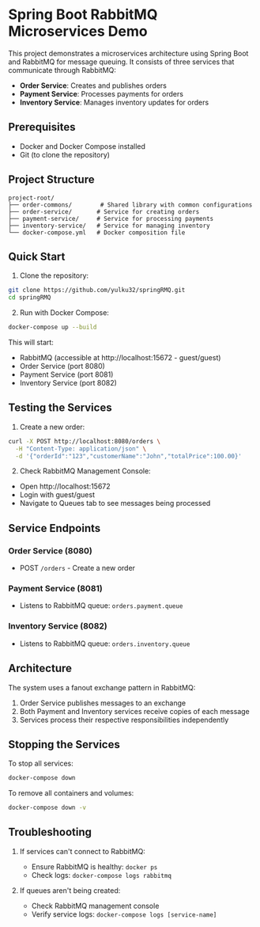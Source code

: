 # Spring Boot RabbitMQ Microservices Demo

This project demonstrates a microservices architecture using Spring Boot and RabbitMQ for message queuing. It consists of three services that communicate through RabbitMQ:

- **Order Service**: Creates and publishes orders
- **Payment Service**: Processes payments for orders
- **Inventory Service**: Manages inventory updates for orders

## Prerequisites

- Docker and Docker Compose installed
- Git (to clone the repository)

## Project Structure

```
project-root/
├── order-commons/        # Shared library with common configurations
├── order-service/       # Service for creating orders
├── payment-service/     # Service for processing payments
├── inventory-service/   # Service for managing inventory
└── docker-compose.yml   # Docker composition file
```

## Quick Start

1. Clone the repository:
```bash
git clone https://github.com/yulku32/springRMQ.git
cd springRMQ
```

2. Run with Docker Compose:
```bash
docker-compose up --build
```

This will start:
- RabbitMQ (accessible at http://localhost:15672 - guest/guest)
- Order Service (port 8080)
- Payment Service (port 8081)
- Inventory Service (port 8082)

## Testing the Services

1. Create a new order:
```bash
curl -X POST http://localhost:8080/orders \
  -H "Content-Type: application/json" \
  -d '{"orderId":"123","customerName":"John","totalPrice":100.00}'
```

2. Check RabbitMQ Management Console:
- Open http://localhost:15672
- Login with guest/guest
- Navigate to Queues tab to see messages being processed

## Service Endpoints

### Order Service (8080)
- POST `/orders` - Create a new order

### Payment Service (8081)
- Listens to RabbitMQ queue: `orders.payment.queue`

### Inventory Service (8082)
- Listens to RabbitMQ queue: `orders.inventory.queue`

## Architecture

The system uses a fanout exchange pattern in RabbitMQ:
1. Order Service publishes messages to an exchange
2. Both Payment and Inventory services receive copies of each message
3. Services process their respective responsibilities independently

## Stopping the Services

To stop all services:
```bash
docker-compose down
```

To remove all containers and volumes:
```bash
docker-compose down -v
```

## Troubleshooting

1. If services can't connect to RabbitMQ:
   - Ensure RabbitMQ is healthy: `docker ps`
   - Check logs: `docker-compose logs rabbitmq`

2. If queues aren't being created:
   - Check RabbitMQ management console
   - Verify service logs: `docker-compose logs [service-name]`